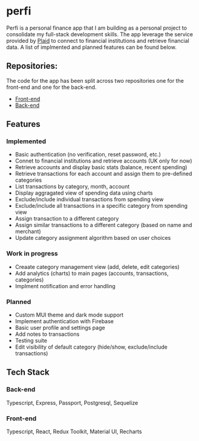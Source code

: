 # perfi

Perfi is a personal finance app that I am building as a personal project to consolidate my full-stack development skills.
The app leverage the service provided by [Plaid](https://plaid.com/) to connect to financial institutions and retrieve financial data.
A list of implmented and planned features can be found below.

## Repositories:

The code for the app has been split across two repositories one for the front-end and one for the back-end.

- [Front-end](https://github.com/Mirthis/perfi-frontend)
- [Back-end](https://github.com/Mirthis/perfi-backend)

## Features

### Implemented

- Basic authentication (no verification, reset password, etc.)
- Connet to financial institutions and retrieve accounts (UK only for now)
- Retrieve accounts and display basic stats (balance, recent spending)
- Retrieve transactions for each account and assign them to pre-defined categories
- List transactions by category, month, account
- Display aggragated view of spending data using charts
- Exclude/include individual transactions from spending view
- Exclude/include all transactions in a specific category from spending view
- Assign transaction to a different category
- Assign similar transactions to a different category (based on name and merchant)
- Update category assignment algorithm based on user choices

### Work in progress

- Creaate category management view (add, delete, edit categories)
- Add analytics (charts) to main pages (accounts, transactions, categories)
- Implment notification and error handling

### Planned

- Custom MUI theme and dark mode support
- Implement authentication with Firebase
- Basic user profile and settings page
- Add notes to transactions
- Testing suite
- Edit visibility of default category (hide/show, exclude/include transactions)

## Tech Stack

### Back-end

Typescript, Express, Passport, Postgresql, Sequelize

### Front-end

Typescript, React, Redux Toolkit, Material UI, Recharts
